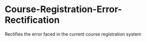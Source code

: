 # Course-Registration-Error-Rectification
Rectifies the error faced in the current course registration system
